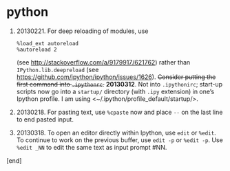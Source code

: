 python
=======

1.  ​20130221. For deep reloading of modules, use

        %load_ext autoreload
        %autoreload 2

    (see <http://stackoverflow.com/a/9179917/621762>) rather than
    `IPython.lib.deepreload` (see
    <https://github.com/ipython/ipython/issues/1626>). ~~Consider
    putting the first command into `.ipythonrc`.~~ **20130312**. Not
    into `.ipythonirc`; start-up scripts now go into a `startup/`
    directory (with `.ipy` extension) in one’s Ipython profile. I am
    using <~/.ipython/profile\_default/startup/>.

2.  ​20130218. For pasting text, use `%cpaste` now and place `--` on the
    last line to end pasted input.

3.  ​20130318. To open an editor directly within Ipython, use `edit` or
    `%edit`. To continue to work on the previous buffer, use `edit -p`
    or `%edit -p`. Use `%edit _NN` to edit the same text as input prompt
    \#NN.

[end]
